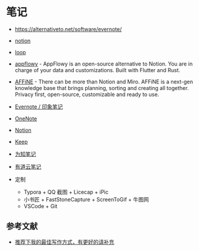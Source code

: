 # 笔记

- https://alternativeto.net/software/evernote/
- [notion](https://www.notion.so/)
- [loop](https://loop.microsoft.com/)
- [appflowy](https://github.com/AppFlowy-IO/appflowy) - AppFlowy is an open-source alternative to Notion. You are in charge of your data and customizations. Built with Flutter and Rust.
- [AFFiNE](https://github.com/toeverything/AFFiNE) - There can be more than Notion and Miro. AFFiNE is a next-gen knowledge base that brings planning, sorting and creating all together. Privacy first, open-source, customizable and ready to use.
- [Evernote / 印象笔记](https://www.yinxiang.com/)
- [OneNote](https://www.onenote.com)
- [Notion](https://www.notion.so)
- [Keep](https://keep.google.com/)
- [为知笔记](https://note.wiz.cn/auth/auto)
- [有道云笔记](https://note.youdao.com/)
- 定制

    - Typora + QQ 截图 + Licecap + iPic
    - 小书匠 + FastStoneCapture + ScreenToGif + 牛图网
    - VSCode + Git

## 参考文献

- [推荐下我的最佳写作方式，有更好的请补充](https://www.v2ex.com/t/539856)
